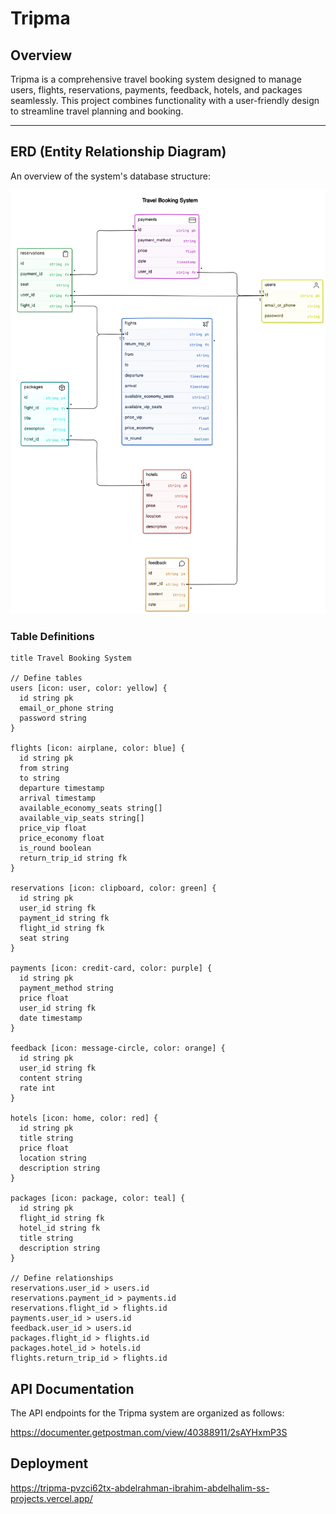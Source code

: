 # Tripma

## Overview
Tripma is a comprehensive travel booking system designed to manage users, flights, reservations, payments, feedback, hotels, and packages seamlessly. This project combines functionality with a user-friendly design to streamline travel planning and booking.

---

## ERD (Entity Relationship Diagram)

An overview of the system's database structure:

![ERD Diagram](./assets/diagram.svg)

### Table Definitions
```plaintext
title Travel Booking System

// Define tables
users [icon: user, color: yellow] {
  id string pk
  email_or_phone string
  password string
}

flights [icon: airplane, color: blue] {
  id string pk
  from string
  to string
  departure timestamp
  arrival timestamp
  available_economy_seats string[]
  available_vip_seats string[]
  price_vip float
  price_economy float
  is_round boolean
  return_trip_id string fk
}

reservations [icon: clipboard, color: green] {
  id string pk
  user_id string fk
  payment_id string fk
  flight_id string fk
  seat string
}

payments [icon: credit-card, color: purple] {
  id string pk
  payment_method string
  price float
  user_id string fk
  date timestamp
}

feedback [icon: message-circle, color: orange] {
  id string pk
  user_id string fk
  content string
  rate int
}

hotels [icon: home, color: red] {
  id string pk
  title string
  price float
  location string
  description string
}

packages [icon: package, color: teal] {
  id string pk
  flight_id string fk
  hotel_id string fk
  title string
  description string
}

// Define relationships
reservations.user_id > users.id
reservations.payment_id > payments.id
reservations.flight_id > flights.id
payments.user_id > users.id
feedback.user_id > users.id
packages.flight_id > flights.id
packages.hotel_id > hotels.id
flights.return_trip_id > flights.id
```

## API Documentation

The API endpoints for the Tripma system are organized as follows:

https://documenter.getpostman.com/view/40388911/2sAYHxmP3S

## Deployment 

https://tripma-pvzci62tx-abdelrahman-ibrahim-abdelhalim-ss-projects.vercel.app/